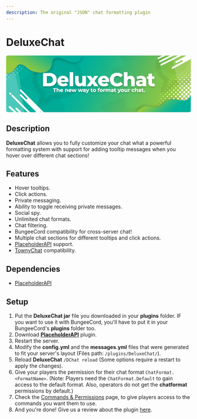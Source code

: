 ```yaml
---
description: The original "JSON" chat formatting plugin
---
```


# DeluxeChat

![](../../.gitbook/assets/deluxechat-banner.png)

## Description

**DeluxeChat** allows you to fully customize your chat what a powerful formatting system with support for adding tooltip messages when you hover over different chat sections!

## Features

* Hover tooltips.
* Click actions.
* Private messaging.
* Ability to toggle receiving private messages.
* Social spy.
* Unlimited chat formats.
* Chat filtering.
* BungeeCord compatibility for cross-server chat!​
* Multiple chat sections for different tooltips and click actions.
* [PlaceholderAPI](https://www.spigotmc.org/resources/placeholderapi.6245/) support.
* [TownyChat](http://towny.palmergames.com/townychat/) compatibility.

## Dependencies

* [PlaceholderAPI](https://www.spigotmc.org/resources/placeholderapi.6245/)

## Setup

1. Put the **DeluxeChat jar** file you downloaded in your **plugins** folder. IF you want to use it with BungeeCord, you'll have to put it in your BungeeCord's **plugins** folder too.
2. Download [**PlaceholderAPI**](https://www.spigotmc.org/resources/placeholderapi.6245/) plugin.
3. Restart the server.
4. Modify the **config.yml** and the **messages.yml** files that were generated to fit your server's layout \(Files path: `/plugins/DeluxeChat/`\).
5. Reload **DeluxeChat** `/DChat reload` \(Some options require a restart to apply the changes\).
6. Give your players the permission for their chat format `ChatFormat.<FormatName>`. \(Note: Players need the `ChatFormat.Default` to gain access to the default format. Also, operators do not get the **chatformat** permissions by default.\)
7. Check the [Commands & Permissions](commands-and-permissions.md) page, to give players access to the commands you want them to use.
8. And you're done! Give us a review about the plugin [here](https://www.spigotmc.org/resources/deluxechat.1277/).

